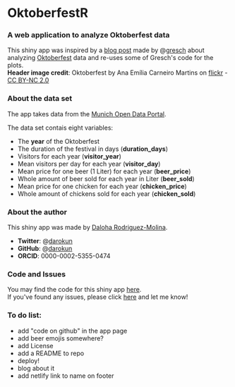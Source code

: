 # OktoberfestR
### A web application to analyze Oktoberfest data

This shiny app was inspired by a [blog post](https://gresch.github.io/2017/09/14/201701oktoberfest1985-2016/) made by @[gresch](https://gresch.github.io/) about analyzing [Oktoberfest](https://www.wikiwand.com/en/Oktoberfest) data and re-uses some of Gresch's code for the plots.     
**Header image credit**: Oktoberfest by Ana Emília Carneiro Martins on [flickr](https://www.flickr.com/photos/miamartins/15504225795/) - [CC BY-NC 2.0](https://creativecommons.org/licenses/by-nc/2.0/)


### About the data set
The app takes data from the [Munich Open Data Portal](https://www.opengov-muenchen.de/dataset/oktoberfest).

The data set contais eight variables:
* The **year** of the Oktoberfest
* The duration of the festival in days (**duration_days**)
* Visitors for each year (**visitor_year**)
* Mean visitors per day for each year (**visitor_day**)
* Mean price for one beer (1 Liter) for each year (**beer_price**)
* Whole amount of beer sold for each year in Liter (**beer_sold**)
* Mean price for one chicken for each year (**chicken_price**)
* Whole amount of chickens sold for each year (**chicken_sold**)


### About the author
This shiny app was made by [Daloha Rodriguez-Molina](https://drmolina.netlify.com/).
* **Twitter**: @[darokun](https://twitter.com/darokun)
* **GitHub**: @[darokun](https://github.com/darokun)
* **ORCID**: 0000-0002-5355-0474


### Code and Issues
You may find the code for this shiny app [here](https://github.com/darokun/OktoberfestR).     
If you've found any issues, please click [here](https://github.com/darokun/OktoberfestR/issues) and let me know!


### To do list:
* add "code on github" in the app page 
* add beer emojis somewhere?
* add License
* add a README to repo
* deploy!
* blog about it
* add netlify link to name on footer

